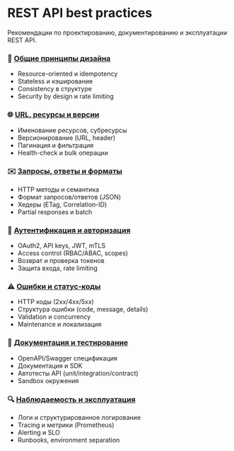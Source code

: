 # REST API best practices

Рекомендации по проектированию, документированию и эксплуатации REST API.

### 🧠 [Общие принципы дизайна](./design-principles.md)

- Resource-oriented и idempotency
- Stateless и кэширование
- Consistency в структуре
- Security by design и rate limiting

### 🌐 [URL, ресурсы и версии](./urls-versioning.md)

- Именование ресурсов, субресурсы
- Версионирование (URL, header)
- Пагинация и фильтрация
- Health-check и bulk операции

### ✉️ [Запросы, ответы и форматы](./requests-responses.md)

- HTTP методы и семантика
- Формат запросов/ответов (JSON)
- Хедеры (ETag, Correlation-ID)
- Partial responses и batch

### 🔑 [Аутентификация и авторизация](./auth-security.md)

- OAuth2, API keys, JWT, mTLS
- Access control (RBAC/ABAC, scopes)
- Возврат и проверка токенов
- Защита входа, rate limiting

### ⚠️ [Ошибки и статус-коды](./errors-status.md)

- HTTP коды (2xx/4xx/5xx)
- Структура ошибки (code, message, details)
- Validation и concurrency
- Maintenance и локализация

### 📄 [Документация и тестирование](./docs-testing.md)

- OpenAPI/Swagger спецификация
- Документация и SDK
- Автотесты API (unit/integration/contract)
- Sandbox окружения

### 🔍 [Наблюдаемость и эксплуатация](./observability-ops.md)

- Логи и структурированное логирование
- Tracing и метрики (Prometheus)
- Alerting и SLO
- Runbooks, environment separation
